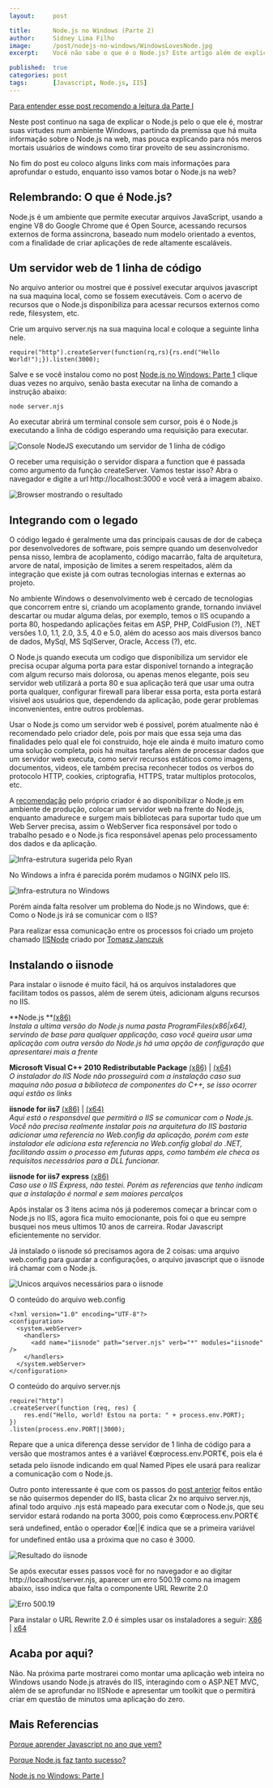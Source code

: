 ```yaml
---
layout:     post

title:      Node.js no Windows (Parte 2)
author:     Sidney Lima Filho
image:      /post/nodejs-no-windows/WindowsLovesNode.jpg
excerpt:    Você não sabe o que é o Node.js? Este artigo além de explicar como usar, também explica o que é e sua história.

published:  true
categories: post
tags:       [Javascript, Node.js, IIS]
---
```



[Para entender esse post recomendo a leitura da Parte I][1]

Neste post continuo na saga de explicar o Node.js pelo o que ele é, mostrar suas virtudes num ambiente Windows, partindo da premissa que há muita informação sobre o Node.js na web, mas pouca explicando para nós meros mortais usuários de windows como tirar proveito de seu assincronismo.

No fim do post eu coloco alguns links com mais informações para aprofundar o estudo, enquanto isso vamos botar o Node.js na web?

## Relembrando: O que é Node.js?

Node.js é um ambiente que permite executar arquivos JavaScript, usando a engine V8 do Google Chrome que é Open Source, acessando recursos externos de forma assincrona, baseado num modelo orientado a eventos, com a finalidade de criar aplicações de rede altamente escaláveis.

## Um servidor web de 1 linha de código

No arquivo anterior ou mostrei que é possível executar arquivos javascript na sua maquina local, como se fossem executáveis. Com o acervo de recursos que o Node.js disponibiliza para acessar recursos externos como rede, filesystem, etc.

Crie um arquivo server.njs na sua maquina local e coloque a seguinte linha nele.

    require("http").createServer(function(rq,rs){rs.end("Hello World!");}).listen(3000); 

Salve e se você instalou como no post [Node.js no Windows: Parte 1][1] clique duas vezes no arquivo, senão basta executar na linha de comando a instrução abaixo:

    node server.njs 

Ao executar abrirá um terminal console sem cursor, pois é o Node.js executando a linha de código esperando uma requisição para executar.

![Console NodeJS executando um servidor de 1 linha de código][2]

O receber uma requisição o servidor dispara a function que é passada como argumento da função createServer. Vamos testar isso? Abra o navegador e digite a url http://localhost:3000 e você verá a imagem abaixo.

![Browser mostrando o resultado][3]

## Integrando com o legado

O código legado é geralmente uma das principais causas de dor de cabeça por desenvolvedores de software, pois sempre quando um desenvolvedor pensa nisso, lembra de acoplamento, código macarrão, falta de arquitetura, arvore de natal, imposição de limites a serem respeitados, além da integração que existe já com outras tecnologias internas e externas ao projeto.

No ambiente Windows o desenvolvimento web é cercado de tecnologias que concorrem entre si, criando um acoplamento grande, tornando inviável descartar ou mudar alguma delas, por exemplo, temos o IIS ocupando a porta 80, hospedando aplicações feitas em ASP, PHP, ColdFusion (?), .NET versões 1.0, 1.1, 2.0, 3.5, 4.0 e 5.0, além do acesso aos mais diversos banco de dados, MySql, MS SqlServer, Oracle, Access (?), etc.

O Node.js quando executa um codigo que disponibiliza um servidor ele precisa ocupar alguma porta para estar disponivel tornando a integração com algum recurso mais dolorosa, ou apenas menos elegante, pois seu servidor web utilizará a porta 80 e sua aplicação terá que usar uma outra porta qualquer, configurar firewall para liberar essa porta, esta porta estará visivel aos usuários que, dependendo da aplicação, pode gerar problemas inconvenientes, entre outros problemas.

Usar o Node.js como um servidor web é possivel, porém atualmente não é recomendado pelo criador dele, pois por mais que essa seja uma das finalidades pelo qual ele foi construido, hoje ele ainda é muito imaturo como uma solução completa, pois há muitas tarefas além de processar dados que um servidor web executa, como servir recursos estáticos como imagens, documentos, videos, ele também precisa reconhecer todos os verbos do protocolo HTTP, cookies, criptografia, HTTPS, tratar multiplos protocolos, etc.

A [recomendação][4] pelo próprio criador é ao disponibilizar o Node.js em ambiente de produção, colocar um servidor web na frente do Node.js, enquanto amadurece e surgem mais bibliotecas para suportar tudo que um Web Server precisa, assim o WebServer fica responsável por todo o trabalho pesado e o Node.js fica responsável apenas pelo processamento dos dados e da aplicação.

![Infra-estrutura sugerida pelo Ryan][5]

No Windows a infra é parecida porém mudamos o NGINX pelo IIS.

![Infra-estrutura no Windows][6]

Porém ainda falta resolver um problema do Node.js no Windows, que é: Como o Node.js irá se comunicar com o IIS?

Para realizar essa comunicação entre os processos foi criado um projeto chamado [IISNode][7] criado por [Tomasz Janczuk][8]

## Instalando o iisnode

Para instalar o iisnode é muito fácil, há os arquivos instaladores que facilitam todos os passos, além de serem úteis, adicionam alguns recursos no IIS.

**Node.js **[(x86)][9]  
*Instala a ultima versão do Node.js numa pasta ProgramFiles(x86|x64), servindo de base para qualquer applicação, caso você queira usar uma aplicação com outra versão do Node.js há uma opção de configuração que apresentarei mais a frente*

**Microsoft Visual C++ 2010 Redistributable Package**  [(x86)][10] | [(x64)  
][11]*O instalador do IIS Node não prosseguirá com a instalação caso sua maquina não posua a biblioteca de componentes do C++, se isso ocorrer aqui estão os links*

**iisnode for iis7** [(x86)][12] | [(x64)][13]  
*Aqui está o responsável que permitirá o IIS se comunicar com o Node.js. Você não precisa realmente instalar pois na arquitetura do IIS bastaria adicionar uma referencia no Web.config da aplicação, porém com este instalador ele adiciona esta referencia no Web.config global do .NET, facilitando assim o processo em futuras apps, como também ele checa os requisitos necessários para a DLL funcionar.*

**iisnode for iis7 express** [(x86)][14]  
*Caso use o IIS Express, não testei. Porém as referencias que tenho indicam que a instalação é normal e sem maiores percalços*

Após instalar os 3 itens acima nós já poderemos começar a brincar com o Node.js no IIS, agora fica muito emocionante, pois foi o que eu sempre busquei nos meus ultimos 10 anos de carreira. Rodar Javascript eficientemente no servidor.

Já instalado o iisnode só precisamos agora de 2 coisas: uma arquivo web.config para guardar a configurações, o arquivo javascript que o iisnode irá chamar com o Node.js.

![Unicos arquivos necessários para o iisnode][15]

O conteúdo do arquivo web.config

    <?xml version="1.0" encoding="UTF-8"?>
    <configuration>
      <system.webServer>
        <handlers>
          <add name="iisnode" path="server.njs" verb="*" modules="iisnode" />
        </handlers>
      </system.webServer>
    </configuration>

O conteúdo do arquivo server.njs

    require("http")
    .createServer(function (req, res) {
    	res.end("Hello, world! Estou na porta: " + process.env.PORT);
    })
    .listen(process.env.PORT||3000);

Repare que a unica diferença desse servidor de 1 linha de código para a versão que mostramos antes é a variável €œprocess.env.PORT€, pois ela é setada pelo iisnode indicando em qual Named Pipes ele usará para realizar a comunicação com o Node.js.

Outro ponto interessante é que com os passos do [post anterior][1] feitos então se não quisermos depender do IIS, basta clicar 2x no arquivo server.njs, afinal todo arquivo .njs está mapeado para executar com o Node.js, que seu servidor estará rodando na porta 3000, pois como €œprocess.env.PORT€ será undefined, então o operador €œ||€ indica que se a primeira variável for undefined então usa a próxima que no caso é 3000.

![Resultado do iisnode][16]

Se após executar esses passos você for no navegador e ao digitar http://localhost/server.njs, aparecer um erro 500.19 como na imagem abaixo, isso indica que falta o componente URL Rewrite 2.0

![Erro 500.19][17]

Para instalar o URL Rewrite 2.0 é simples usar os instaladores a seguir: [X86][18] | [x64][19]

## Acaba por aqui?

Não. Na próxima parte mostrarei como montar uma aplicação web inteira no Windows usando Node.js através do IIS, interagindo com o ASP.NET MVC, além de se aprofundar no IISNode e apresentar um toolkit que o permitirá criar em questão de minutos uma aplicação do zero.

## Mais Referencias

[Porque aprender Javascript no ano que vem?][20]

[Porque Node.js faz tanto sucesso?][21]

[Node.js no Windows: Parte I][1]

 [1]: /post/nodejs-no-windows/
 [2]: node_server_1_line.png
 [3]: node_server_1_line_result.png
 [4]: http://nodejs.org/cinco_de_node.pdf
 [5]: node_sugest_infra.png
 [6]: node_sugest_infra_windows.png
 [7]: https://github.com/tjanczuk/iisnode
 [8]: http://tomasz.janczuk.org
 [9]: http://go.microsoft.com/?linkid=9784334
 [10]: http://www.microsoft.com/download/en/details.aspx?displaylang=en&id=5555
 [11]: http://www.microsoft.com/download/en/details.aspx?id=14632
 [12]: http://go.microsoft.com/?linkid=9784330
 [13]: http://go.microsoft.com/?linkid=9784331
 [14]: http://go.microsoft.com/?linkid=9784329
 [15]: iisnode_sample_files.png
 [16]: iisnode_server_1_line_result.jpg
 [17]: erro500.19.png
 [18]: http://go.microsoft.com/?linkid=9722533
 [19]: http://go.microsoft.com/?linkid=9722532
 [20]: http://radar.oreilly.com/2011/06/time-to-learn-javascript.html
 [21]: http://radar.oreilly.com/2011/06/node-javascript-success.html
